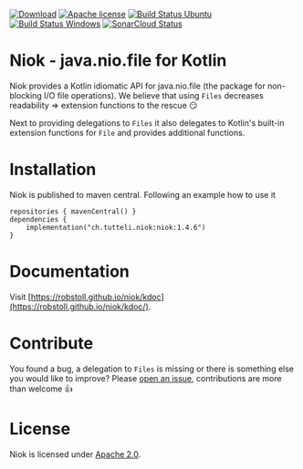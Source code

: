 <!-- for master -->

[![Download](https://img.shields.io/badge/Download-1.4.6-%23007ec6)](https://search.maven.org/artifact/ch.tutteli.niok/niok/1.4.6/jar)
[![Apache license](https://img.shields.io/badge/license-Apache%202.0-brightgreen.svg)](http://opensource.org/licenses/Apache2.0)
[![Build Status Ubuntu](https://github.com/robstoll/niok/workflows/Ubuntu/badge.svg?event=push)](https://github.com/robstoll/niok/actions?query=workflow%3AUbuntu+branch%3Amaster)
[![Build Status Windows](https://github.com/robstoll/niok/workflows/Windows/badge.svg?event=push)](https://github.com/robstoll/niok/actions?query=workflow%3AWindows+branch%3Amaster)
[![SonarCloud Status](https://sonarcloud.io/api/project_badges/measure?project=robstoll_niok&metric=alert_status)](https://sonarcloud.io/dashboard?id=robstoll_niok)

<!-- for a specific release -->
<!--
[![Download](https://img.shields.io/badge/Download-1.4.6-%23007ec6)](https://search.maven.org/artifact/ch.tutteli.niok/niok/1.4.6/jar)
[![Apache license](https://img.shields.io/badge/license-Apache%202.0-brightgreen.svg)](http://opensource.org/licenses/Apache2.0)
-->

# Niok - java.nio.file for Kotlin

Niok provides a Kotlin idiomatic API for java.nio.file (the package for non-blocking I/O file operations).
We believe that using `Files` decreases readability => extension functions to the rescue :smirk: 

Next to providing delegations to `Files` it also delegates to Kotlin's built-in extension functions for `File` and
provides additional functions.

# Installation

Niok is published to maven central. Following an example how to use it

```
repositories { mavenCentral() }
dependencies {
    implementation("ch.tutteli.niok:niok:1.4.6")
}
```

# Documentation

Visit [https://robstoll.github.io/niok/kdoc](https://robstoll.github.io/niok/kdoc/).

# Contribute
You found a bug, a delegation to `Files` is missing or there is something else you would like to improve?
Please [open an issue](https://github.com/robstoll/niok/issues/new), contributions are more than welcome :+1:

# License
Niok is licensed under [Apache 2.0](http://opensource.org/licenses/Apache2.0).

